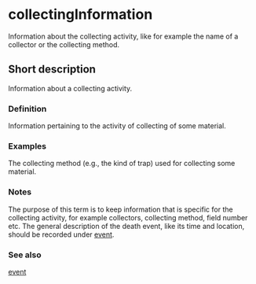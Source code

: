# collectingInformation

Information about the collecting activity, like for example the name of a collector or the collecting method.


## Short description

Information about a collecting activity.


### Definition

Information pertaining to the activity of collecting of some material.


### Examples

The collecting method (e.g., the kind of trap) used for collecting some material.


### Notes

The purpose of this term is to keep information that is specific for the collecting activity, for example collectors, collecting method, field number etc. The general description of the death event, like its time and location, should be recorded under [event](__DOCLINK__event/).


### See also

[event](__DOCLINK__event/)
